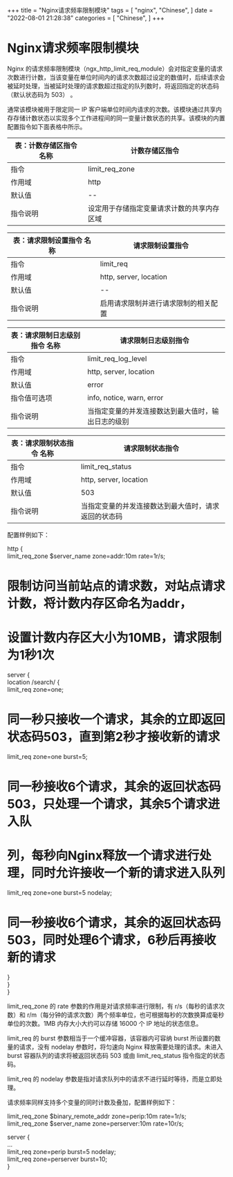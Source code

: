 +++
title = "Nginx请求频率限制模块"
tags = [
"nginx",
"Chinese",
]
date = "2022-08-01 21:28:38"
categories = [
"Chinese",
]
+++



#  Nginx请求频率限制模块


Nginx 的请求频率限制模块（ngx_http_limit_req_module）会对指定变量的请求次数进行计数，当该变量在单位时间内的请求次数超过设定的数值时，后续请求会被延时处理，当被延时处理的请求数超过指定的队列数时，将返回指定的状态码（默认状态码为 503） 。




    

  
通常该模块被用于限定同一 IP
客户端单位时间内请求的次数。该模块通过共享内存存储计数状态以实现多个工作进程间的同一变量计数状态的共享。该模块的内置配置指令如下面表格中所示。  
  

表：计数存储区指令 名称 |  计数存储区指令  
---|---  
指令 |  limit_req_zone  
作用域 |  http  
默认值 |  \--  
指令说明 |  设定用于存储指定变量请求计数的共享内存区域  
  

表：请求限制设置指令 名称 |  请求限制设置指令  
---|---  
指令 |  limit_req  
作用域 |  http, server, location  
默认值 |  \--  
指令说明 |  启用请求限制并进行请求限制的相关配置  
  

表：请求限制日志级别指令 名称 |  请求限制日志级别指令  
---|---  
指令 |  limit_req_log_level  
作用域 |  http, server, location  
默认值 |  error  
指令值可选项 |  info, notice, warn, error  
指令说明 |  当指定变量的并发连接数达到最大值时，输出日志的级别  
  

表：请求限制状态指令 名称 |  请求限制状态指令  
---|---  
指令 |  limit_req_status  
作用域 |  http, server, location  
默认值 |  503  
指令说明 |  当指定变量的并发连接数达到最大值时，请求返回的状态码  
  
配置样例如下：  

http {  
limit_req_zone $server_name zone=addr:10m rate=1r/s;  
# 限制访问当前站点的请求数，对站点请求计数，将计数内存区命名为addr，  
# 设置计数内存区大小为10MB，请求限制为1秒1次  
server {  
location /search/ {  
limit_req zone=one;  
# 同一秒只接收一个请求，其余的立即返回状态码503，直到第2秒才接收新的请求  
limit_req zone=one burst=5;  
# 同一秒接收6个请求，其余的返回状态码503，只处理一个请求，其余5个请求进入队  
# 列，每秒向Nginx释放一个请求进行处理，同时允许接收一个新的请求进入队列  
limit_req zone=one burst=5 nodelay;  
# 同一秒接收6个请求，其余的返回状态码503，同时处理6个请求，6秒后再接收新的请求  
}  
}  
}

limit_req_zone 的 rate 参数的作用是对请求频率进行限制，有 r/s（每秒的请求次数）和
r/m（每分钟的请求次数）两个频率单位，也可根据每秒的次数换算成毫秒单位的次数。1MB 内存大小大约可以存储 16000 个 IP 地址的状态信息。  
  
limit_req 的 burst 参数相当于一个缓冲容器，该容器内可容纳 burst 所设置的数量的请求，没有 nodelay 参数时，将匀速向
Nginx 释放需要处理的请求。未进入 burst 容器队列的请求将被返回状态码 503 或由 limit_req_status 指令指定的状态码。  
  
limit_req 的 nodelay 参数是指对请求队列中的请求不进行延时等待，而是立即处理。  
  
请求频率同样支持多个变量的同时计数及叠加，配置样例如下：  

limit_req_zone $binary_remote_addr zone=perip:10m rate=1r/s;  
limit_req_zone $server_name zone=perserver:10m rate=10r/s;  
  
server {  
...  
limit_req zone=perip burst=5 nodelay;  
limit_req zone=perserver burst=10;  
}


